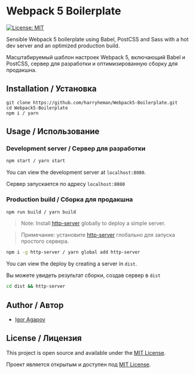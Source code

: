 # Webpack 5 Boilerplate

[![License: MIT](https://img.shields.io/badge/License-MIT-blue.svg)](https://opensource.org/licenses/MIT)

Sensible Webpack 5 boilerplate using Babel, PostCSS and Sass with a hot dev server and an optimized production build.

Масштабируемый шаблон настроек Webpack 5, включающий Babel и PostCSS, сервер для разработки и оптимизированную сборку для продакшна.

## Installation / Установка

```
git clone https://github.com/harryheman/Webpack5-Boilerplate.git
cd Webpack5-Boilerplate
npm i / yarn
```

## Usage / Использование

### Development server / Сервер для разработки

```bash
npm start / yarn start
```

You can view the development server at `localhost:8080`.

Сервер запускается по адресу `localhost:8080`

### Production build / Сборка для продакшна

```bash
npm run build / yarn build
```

> Note: Install [http-server](https://www.npmjs.com/package/http-server) globally to deploy a simple server.

> Примечание: установите [http-server](https://www.npmjs.com/package/http-server) глобально для запуска простого сервера.

```bash
npm i -g http-server / yarn global add http-server
```

You can view the deploy by creating a server in `dist`.

Вы можете увидеть результат сборки, создав сервер в `dist`

```bash
cd dist && http-server
```

## Author / Автор

- [Igor Agapov](https://javascript-practice.ru)

## License / Лицензия

This project is open source and available under the [MIT License](LICENSE).

Проект является открытым и доступен под [MIT License](ЛИЦЕНЗИЯ).
